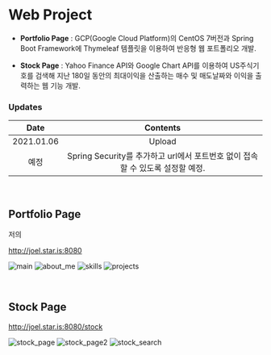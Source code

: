 # Web Project

- **Portfolio Page** : GCP(Google Cloud Platform)의 CentOS 7버전과 Spring Boot Framework에 Thymeleaf 템플릿을 이용하여 반응형 웹 포트폴리오 개발.

- **Stock Page** : Yahoo Finance API와 Google Chart API를 이용하여 US주식기호를 검색해 지난 180일 동안의 최대이익을 산출하는 매수 및 매도날짜와 이익을 출력하는 웹 기능 개발.

### Updates
| **Date** | **Contents** |
|:------------:|:------------------:|
| 2021.01.06 | Upload |
| 예정 | Spring Security를 추가하고 url에서 포트번호 없이 접속할 수 있도록 설정할 예정. |

<br />

## Portfolio Page

저의 

http://joel.star.is:8080

![main](https://user-images.githubusercontent.com/52098680/103768542-096da900-5066-11eb-8f57-4b6300fbb53c.png)
![about_me](https://user-images.githubusercontent.com/52098680/103768556-0ecaf380-5066-11eb-82d9-e226de0a8609.png)
![skills](https://user-images.githubusercontent.com/52098680/103768567-14283e00-5066-11eb-8371-b3295525439c.png)
![projects](https://user-images.githubusercontent.com/52098680/103768569-15f20180-5066-11eb-8cd7-a91976c34cf5.png)

<br />

## Stock Page

http://joel.star.is:8080/stock

![stock_page](https://user-images.githubusercontent.com/52098680/103768660-42a61900-5066-11eb-9e31-75dacc699f07.png)
![stock_page2](https://user-images.githubusercontent.com/52098680/103768667-45087300-5066-11eb-9640-16f9705498b8.png)
![stock_search](https://user-images.githubusercontent.com/52098680/103768669-45087300-5066-11eb-9144-0b0df4490f17.png)
